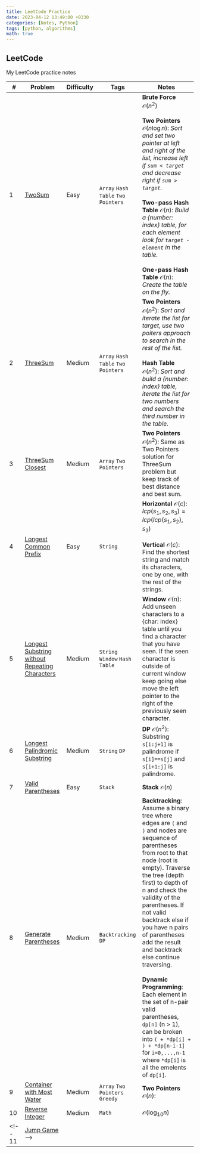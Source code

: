 ```yaml
---
title: LeetCode Practice 
date: 2023-04-12 13:49:00 +0330
categories: [Notes, Python]
tags: [python, algorithms]
math: true
---
```

## LeetCode

My LeetCode practice notes

\# | Problem | Difficulty | Tags | Notes
---|---|---|---|---
1 | [TwoSum](https://leetcode.com/problems/two-sum/description/) | Easy | `Array` `Hash Table` `Two Pointers` | **Brute Force** $\mathcal O(n^2)$ <br/><br/> **Two Pointers** $\mathcal O(n\log n)$: *Sort and set two pointer at left and right of the list, increase left if `sum < target` and decrease right if `sum > target`.* <br/><br/> **Two-pass Hash Table** $\mathcal O(n)$: *Build a {number: index} table, for each element look for `target - element` in the table.* <br/><br/> **One-pass Hash Table** $\mathcal O(n)$: *Create the table on the fly.*
2 | [ThreeSum](https://leetcode.com/problems/3sum/) | Medium | `Array` `Hash Table` `Two Pointers` | **Two Pointers** $\mathcal O (n^2)$: *Sort and iterate the list for target, use two poiters approach to search in the rest of the list.* <br/><br/> **Hash Table** $\mathcal O (n^2)$: *Sort and build a {number: index} table, iterate the list for two numbers and search the third number in the table.*
3 | [ThreeSum Closest](https://leetcode.com/problems/3sum-closest/) | Medium | `Array` `Two Pointers` | **Two Pointers** $\mathcal O (n^2)$: Same as Two Pointers solution for ThreeSum problem but keep track of best distance and best sum.
4 | [Longest Common Prefix](https://leetcode.com/problems/longest-common-prefix/description/) | Easy | `String` | **Horizontal** $\mathcal O (c)$: $lcp(s_1, s_2, s_3) = lcp(lcp(s_1, s_2), s_3)$ <br/><br/> **Vertical** $\mathcal O (c)$: Find the shortest string and match its characters, one by one, with the rest of the strings.
5 | [Longest Substring without Repeating Characters](https://leetcode.com/problems/longest-substring-without-repeating-characters/description/) | Medium | `String` `Window` `Hash Table` | **Window** $\mathcal O (n)$: Add unseen characters to a {char: index} table until you find a character that you have seen. If the seen character is outside of current window keep going else move the left pointer to the right of the previously seen character.
6 | [Longest Palindromic Substring]() | Medium | `String` `DP` | **DP** $\mathcal O (n^2)$: Substring `s[i:j+1]` is palindrome if `s[i]==s[j]` and `s[i+1:j]` is palindrome.
7 | [Valid Parentheses](https://leetcode.com/problems/valid-parentheses/description/) | Easy | `Stack` | **Stack** $\mathcal O (n)$
8 | [Generate Parentheses](https://leetcode.com/problems/generate-parentheses/) | Medium | `Backtracking` `DP` | **Backtracking**: Assume a binary tree where edges are `(` and `)` and nodes are sequence of parentheses from root to that node (root is empty). Traverse the tree (depth first) to depth of n and check the validity of the parentheses. If not valid backtrack else if  you have n pairs of parentheses add the result and backtrack else continue traversing. <br/><br/> **Dynamic Programming**: Each element in the set of n-pair valid parentheses, `dp[n]` (n > 1), can be broken into  `( + *dp[i] + ) + *dp[n-i-1]` for `i=0,...,n-1` where `*dp[i]` is all the emelents of `dp[i]`.
9 | [Container with Most Water](https://leetcode.com/problems/container-with-most-water/description/) | Medium | `Array` `Two Pointers` `Greedy` | **Two Pointers** $\mathcal O (n)$:
10 | [Reverse Integer](https://leetcode.com/problems/reverse-integer/description/) | Medium | `Math` | $\mathcal O(\log_{10} n)$
<!-- 11 | [Jump Game]() -->